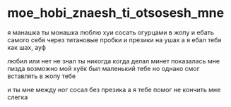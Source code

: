 # moe_hobi_znaesh_ti_otsosesh_mne
я манашка ты монашка люблю хуи сосать огурцами в жопу и ебать самого себя через титановые пробки и презики на ушах а я ебал тебя как шах, ауф


любил или нет
не знал ты никогда
когда делал минет
показалась мне пизда
возможно мой хуёк
был маленький тебе
но однако смог
вставлять в жопу тебе

и ты мне между ног
сосал без презика
а я тебе помог
не кончить мне слегка
